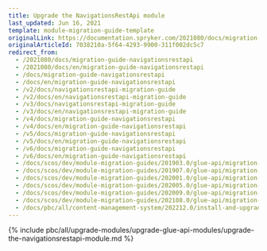 ```yaml
---
title: Upgrade the NavigationsRestApi module
last_updated: Jun 16, 2021
template: module-migration-guide-template
originalLink: https://documentation.spryker.com/2021080/docs/migration-guide-navigationsrestapi
originalArticleId: 7038210a-5f64-4293-9900-311f002dc5c7
redirect_from:
  - /2021080/docs/migration-guide-navigationsrestapi
  - /2021080/docs/en/migration-guide-navigationsrestapi
  - /docs/migration-guide-navigationsrestapi
  - /docs/en/migration-guide-navigationsrestapi
  - /v2/docs/navigationsrestapi-migration-guide
  - /v2/docs/en/navigationsrestapi-migration-guide
  - /v3/docs/navigationsrestapi-migration-guide
  - /v3/docs/en/navigationsrestapi-migration-guide
  - /v4/docs/migration-guide-navigationsrestapi
  - /v4/docs/en/migration-guide-navigationsrestapi
  - /v5/docs/migration-guide-navigationsrestapi
  - /v5/docs/en/migration-guide-navigationsrestapi
  - /v6/docs/migration-guide-navigationsrestapi
  - /v6/docs/en/migration-guide-navigationsrestapi
  - /docs/scos/dev/module-migration-guides/201903.0/glue-api/migration-guide-navigationsrestapi.html
  - /docs/scos/dev/module-migration-guides/201907.0/glue-api/migration-guide-navigationsrestapi.html
  - /docs/scos/dev/module-migration-guides/202001.0/glue-api/migration-guide-navigationsrestapi.html
  - /docs/scos/dev/module-migration-guides/202005.0/glue-api/migration-guide-navigationsrestapi.html
  - /docs/scos/dev/module-migration-guides/202009.0/glue-api/migration-guide-navigationsrestapi.html
  - /docs/scos/dev/module-migration-guides/202108.0/glue-api/migration-guide-navigationsrestapi.html
  - /docs/pbc/all/content-management-system/202212.0/install-and-upgrade/upgrade-modules/upgrade-the-navigationsrestapi-module.html
---
```


{% include pbc/all/upgrade-modules/upgrade-glue-api-modules/upgrade-the-navigationsrestapi-module.md %} <!-- To edit, see /_includes/pbc/all/upgrade-modules/upgrade-glue-api-modules/upgrade-the-navigationsrestapi-module.md -->
